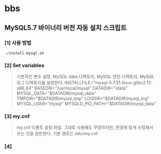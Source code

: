 # bbs
## MySQL5.7 바이너리 버전 자동 설치 스크립트
### [1] 사용 방법
`
./install-mysql.sh
`
### [2] Set variables
> 기본적인 변수 설정, MySQL data 디렉토리, MySQL 엔진 디렉토리, MySQL 로그 디렉토리를 설정한다.
INSTALLFILE="mysql-5.7.31-linux-glibc2.12-x86_64"
BASEDIR="/usr/local/mysql"
DATADIR="/data"
MYSQL_DATA="$DATADIR/mysql_data"
TMPDIR="$DATADIR/mysql_tmp"
LOGDIR="$DATADIR/mysql_log"
MYSQL_USER="mysql"
MYSQLD_PID_PATH="$DATADIR/mysql_data"

### [3] my.cnf
> my.cnf 디폴트 설정 파일. 그대로 사용해도 무방하지만, 환경에 맞게 수정해서 쓰는 것을 권한한다.
> 기본 경로는 /etc/my.cnf

### [4]
